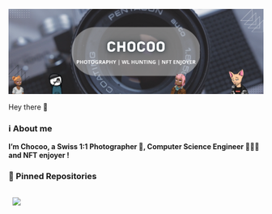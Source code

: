 [![Envoy_'s GitHub Banner](./Banniere_Twitter_v2.png)]([https://twitter.com/chocoo_web3](https://twitter.com/chocoo_web3))

Hey there 👋

### ℹ️ About me 
<b> <p>
  I’m Chocoo, a Swiss 1:1 Photographer 📸, Computer Science Engineer 👨🏻‍💻 and NFT enjoyer ! 
  </p> </b>

### 📌 Pinned Repositories
<a href="https://github.com/ChocooDEV/solana-todo-app">
  <img align="center" style="margin:1rem 0.5rem" src="https://github-readme-stats.vercel.app/api/pin/?username=ChocooDEV&repo=solana-todo-app&title_color=ffffff&text_color=c9cacc&icon_color=4AB197&bg_color=1A2B34" />
</a>
